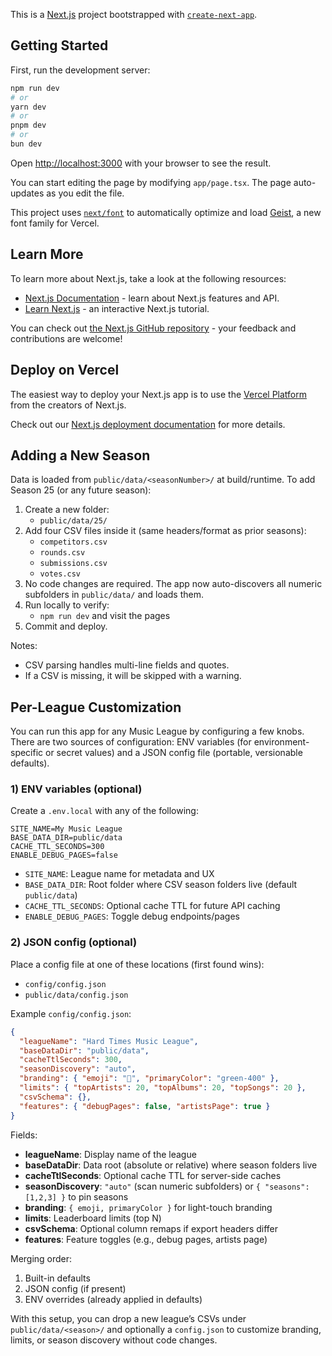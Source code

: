 This is a [Next.js](https://nextjs.org) project bootstrapped with [`create-next-app`](https://nextjs.org/docs/app/api-reference/cli/create-next-app).

## Getting Started

First, run the development server:

```bash
npm run dev
# or
yarn dev
# or
pnpm dev
# or
bun dev
```

Open [http://localhost:3000](http://localhost:3000) with your browser to see the result.

You can start editing the page by modifying `app/page.tsx`. The page auto-updates as you edit the file.

This project uses [`next/font`](https://nextjs.org/docs/app/building-your-application/optimizing/fonts) to automatically optimize and load [Geist](https://vercel.com/font), a new font family for Vercel.

## Learn More

To learn more about Next.js, take a look at the following resources:

- [Next.js Documentation](https://nextjs.org/docs) - learn about Next.js features and API.
- [Learn Next.js](https://nextjs.org/learn) - an interactive Next.js tutorial.

You can check out [the Next.js GitHub repository](https://github.com/vercel/next.js) - your feedback and contributions are welcome!

## Deploy on Vercel

The easiest way to deploy your Next.js app is to use the [Vercel Platform](https://vercel.com/new?utm_medium=default-template&filter=next.js&utm_source=create-next-app&utm_campaign=create-next-app-readme) from the creators of Next.js.

Check out our [Next.js deployment documentation](https://nextjs.org/docs/app/building-your-application/deploying) for more details.

## Adding a New Season

Data is loaded from `public/data/<seasonNumber>/` at build/runtime. To add Season 25 (or any future season):

1. Create a new folder:
   - `public/data/25/`
2. Add four CSV files inside it (same headers/format as prior seasons):
   - `competitors.csv`
   - `rounds.csv`
   - `submissions.csv`
   - `votes.csv`
3. No code changes are required. The app now auto-discovers all numeric subfolders in `public/data/` and loads them.
4. Run locally to verify:
   - `npm run dev` and visit the pages
5. Commit and deploy.

Notes:
- CSV parsing handles multi-line fields and quotes.
- If a CSV is missing, it will be skipped with a warning.

## Per-League Customization

You can run this app for any Music League by configuring a few knobs. There are two sources of configuration: ENV variables (for environment-specific or secret values) and a JSON config file (portable, versionable defaults).

### 1) ENV variables (optional)

Create a `.env.local` with any of the following:

```
SITE_NAME=My Music League
BASE_DATA_DIR=public/data
CACHE_TTL_SECONDS=300
ENABLE_DEBUG_PAGES=false
```

- `SITE_NAME`: League name for metadata and UX
- `BASE_DATA_DIR`: Root folder where CSV season folders live (default `public/data`)
- `CACHE_TTL_SECONDS`: Optional cache TTL for future API caching
- `ENABLE_DEBUG_PAGES`: Toggle debug endpoints/pages

### 2) JSON config (optional)

Place a config file at one of these locations (first found wins):

- `config/config.json`
- `public/data/config.json`

Example `config/config.json`:

```json
{
  "leagueName": "Hard Times Music League",
  "baseDataDir": "public/data",
  "cacheTtlSeconds": 300,
  "seasonDiscovery": "auto",
  "branding": { "emoji": "🥾", "primaryColor": "green-400" },
  "limits": { "topArtists": 20, "topAlbums": 20, "topSongs": 20 },
  "csvSchema": {},
  "features": { "debugPages": false, "artistsPage": true }
}
```

Fields:
- **leagueName**: Display name of the league
- **baseDataDir**: Data root (absolute or relative) where season folders live
- **cacheTtlSeconds**: Optional cache TTL for server-side caches
- **seasonDiscovery**: `"auto"` (scan numeric subfolders) or `{ "seasons": [1,2,3] }` to pin seasons
- **branding**: `{ emoji, primaryColor }` for light-touch branding
- **limits**: Leaderboard limits (top N)
- **csvSchema**: Optional column remaps if export headers differ
- **features**: Feature toggles (e.g., debug pages, artists page)

Merging order:
1. Built-in defaults
2. JSON config (if present)
3. ENV overrides (already applied in defaults)

With this setup, you can drop a new league’s CSVs under `public/data/<season>/` and optionally a `config.json` to customize branding, limits, or season discovery without code changes.
